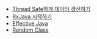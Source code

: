 - [Thread Safe하게 데이터 갱신하기](./thread_safe하게_데이터_갱신하기)
- [RxJava 시작하기](./RxJava_시작하기)
- [Effective Java](./effective_java)
- [Random Class](./random_class)